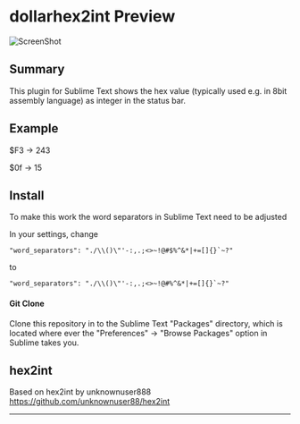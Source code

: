 dollarhex2int Preview
================

![ScreenShot](
        dollarhex2int/example.jpg
      )

## Summary
This plugin for Sublime Text shows the hex value (typically used e.g. in 8bit assembly language) as integer in the status bar.

## Example
$F3 -> 243

$0f -> 15

## Install

To make this work the word separators in Sublime Text need to be adjusted

In your settings, change
`````
"word_separators": "./\\()\"'-:,.;<>~!@#$%^&*|+=[]{}`~?"
`````

to

`````
"word_separators": "./\\()\"'-:,.;<>~!@#%^&*|+=[]{}`~?"
`````


#### Git Clone
Clone this repository in to the Sublime Text "Packages" directory, which is located where ever the
"Preferences" -> "Browse Packages" option in Sublime takes you.

## hex2int
Based on hex2int by unknownuser888
https://github.com/unknownuser88/hex2int



---
